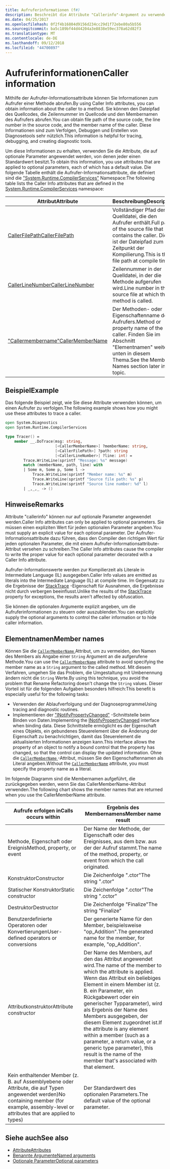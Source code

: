```yaml
---
title: Aufruferinformationen (f#)
description: Beschreibt die Attribute "Callerinfo"-Argument zu verwenden, um von einer Methode memberaufruferinformationen zu erhalten.
ms.date: 04/25/2017
ms.openlocfilehash: 0f2f4b16804d9156d234cc29d1f72ebe80a5b556
ms.sourcegitcommit: ba5c189bf44d44204a3e8838e59ec378a62d82f3
ms.translationtype: MT
ms.contentlocale: de-DE
ms.lasthandoff: 09/12/2018
ms.locfileid: "44700897"
---
```

# <a name="caller-information"></a><span data-ttu-id="0a733-103">Aufruferinformationen</span><span class="sxs-lookup"><span data-stu-id="0a733-103">Caller information</span></span>

<span data-ttu-id="0a733-104">Mithilfe der Aufrufer-Informationsattribute können Sie Informationen zum Aufrufer einer Methode abrufen.</span><span class="sxs-lookup"><span data-stu-id="0a733-104">By using Caller Info attributes, you can obtain information about the caller to a method.</span></span> <span data-ttu-id="0a733-105">Sie können den Dateipfad des Quellcodes, die Zeilennummer im Quellcode und den Membernamen des Aufrufers abrufen.</span><span class="sxs-lookup"><span data-stu-id="0a733-105">You can obtain file path of the source code, the line number in the source code, and the member name of the caller.</span></span> <span data-ttu-id="0a733-106">Diese Informationen sind zum Verfolgen, Debuggen und Erstellen von Diagnosetools sehr nützlich.</span><span class="sxs-lookup"><span data-stu-id="0a733-106">This information is helpful for tracing, debugging, and creating diagnostic tools.</span></span>

<span data-ttu-id="0a733-107">Um diese Informationen zu erhalten, verwenden Sie die Attribute, die auf optionale Parameter angewendet werden, von denen jeder einen Standardwert besitzt.</span><span class="sxs-lookup"><span data-stu-id="0a733-107">To obtain this information, you use attributes that are applied to optional parameters, each of which has a default value.</span></span> <span data-ttu-id="0a733-108">Die folgende Tabelle enthält die Aufrufer-Informationsattribute, die definiert sind die ["System.Runtime.CompilerServices"](/dotnet/api/system.runtime.compilerservices) Namespace:</span><span class="sxs-lookup"><span data-stu-id="0a733-108">The following table lists the Caller Info attributes that are defined in the [System.Runtime.CompilerServices](/dotnet/api/system.runtime.compilerservices) namespace:</span></span>

|<span data-ttu-id="0a733-109">Attribut</span><span class="sxs-lookup"><span data-stu-id="0a733-109">Attribute</span></span>|<span data-ttu-id="0a733-110">Beschreibung</span><span class="sxs-lookup"><span data-stu-id="0a733-110">Description</span></span>|<span data-ttu-id="0a733-111">Typ</span><span class="sxs-lookup"><span data-stu-id="0a733-111">Type</span></span>|
|---------|-----------|----|
|[<span data-ttu-id="0a733-112">CallerFilePath</span><span class="sxs-lookup"><span data-stu-id="0a733-112">CallerFilePath</span></span>](/dotnet/api/system.runtime.compilerservices.callerfilepathattribute)|<span data-ttu-id="0a733-113">Vollständiger Pfad der Quelldatei, die den Aufrufer enthält.</span><span class="sxs-lookup"><span data-stu-id="0a733-113">Full path of the source file that contains the caller.</span></span> <span data-ttu-id="0a733-114">Dies ist der Dateipfad zum Zeitpunkt der Kompilierung.</span><span class="sxs-lookup"><span data-stu-id="0a733-114">This is the file path at compile time.</span></span>|`String`
|[<span data-ttu-id="0a733-115">CallerLineNumber</span><span class="sxs-lookup"><span data-stu-id="0a733-115">CallerLineNumber</span></span>](/dotnet/api/system.runtime.compilerservices.callerlinenumberattribute)|<span data-ttu-id="0a733-116">Zeilennummer in der Quelldatei, in der die Methode aufgerufen wird.</span><span class="sxs-lookup"><span data-stu-id="0a733-116">Line number in the source file at which the method is called.</span></span>|`Integer`|
|[<span data-ttu-id="0a733-117">"Callermembername"</span><span class="sxs-lookup"><span data-stu-id="0a733-117">CallerMemberName</span></span>](/dotnet/api/system.runtime.compilerservices.callermembernameattribute)|<span data-ttu-id="0a733-118">Der Methoden- oder Eigenschaftenname des Aufrufers.</span><span class="sxs-lookup"><span data-stu-id="0a733-118">Method or property name of the caller.</span></span> <span data-ttu-id="0a733-119">Finden Sie im Abschnitt "Elementnamen" weiter unten in diesem Thema.</span><span class="sxs-lookup"><span data-stu-id="0a733-119">See the Member Names section later in this topic.</span></span>|`String`|

## <a name="example"></a><span data-ttu-id="0a733-120">Beispiel</span><span class="sxs-lookup"><span data-stu-id="0a733-120">Example</span></span>

<span data-ttu-id="0a733-121">Das folgende Beispiel zeigt, wie Sie diese Attribute verwenden können, um einen Aufrufer zu verfolgen.</span><span class="sxs-lookup"><span data-stu-id="0a733-121">The following example shows how you might use these attributes to trace a caller.</span></span>

```fsharp
open System.Diagnostics
open System.Runtime.CompilerServices

type Tracer() =
    member __.DoTrace(msg: string,
                      [<CallerMemberName>] ?memberName: string,
                      [<CallerFilePath>] ?path: string
                      [<CallerLineNumber>] ?line: int) =
        Trace.WriteLine(sprintf "Message: %s" message)
        match (memberName, path, line) with
        | Some m, Some p, Some l ->
            Trace.WriteLine(sprintf "Member name: %s" m)
            Trace.WriteLine(sprintf "Source file path: %s" p)
            Trace.WriteLine(sprintf "Source line number: %d" l)
        | _,_,_ -> ()
```

## <a name="remarks"></a><span data-ttu-id="0a733-122">Hinweise</span><span class="sxs-lookup"><span data-stu-id="0a733-122">Remarks</span></span>

<span data-ttu-id="0a733-123">Attribute "callerinfo" können nur auf optionale Parameter angewendet werden.</span><span class="sxs-lookup"><span data-stu-id="0a733-123">Caller Info attributes can only be applied to optional parameters.</span></span> <span data-ttu-id="0a733-124">Sie müssen einen expliziten Wert für jeden optionalen Parameter angeben.</span><span class="sxs-lookup"><span data-stu-id="0a733-124">You must supply an explicit value for each optional parameter.</span></span> <span data-ttu-id="0a733-125">Der Aufrufer-Informationsattribute dazu führen, dass den Compiler den richtigen Wert für jeden optionalen Parameter, die mit einem Aufrufer-Informationsattribute-Attribut versehen zu schreiben.</span><span class="sxs-lookup"><span data-stu-id="0a733-125">The Caller Info attributes cause the compiler to write the proper value for each optional parameter decorated with a Caller Info attribute.</span></span>

<span data-ttu-id="0a733-126">Aufrufer-Informationswerte werden zur Kompilierzeit als Literale in Intermediate Language (IL) ausgegeben.</span><span class="sxs-lookup"><span data-stu-id="0a733-126">Caller Info values are emitted as literals into the Intermediate Language (IL) at compile time.</span></span> <span data-ttu-id="0a733-127">Im Gegensatz zu die Ergebnisse der [StackTrace](/dotnet/api/system.diagnostics.stacktrace) -Eigenschaft für Ausnahmen, die Ergebnisse nicht durch verbergen beeinflusst.</span><span class="sxs-lookup"><span data-stu-id="0a733-127">Unlike the results of the [StackTrace](/dotnet/api/system.diagnostics.stacktrace) property for exceptions, the results aren't affected by obfuscation.</span></span>

<span data-ttu-id="0a733-128">Sie können die optionalen Argumente explizit angeben, um die Aufruferinformationen zu steuern oder auszublenden.</span><span class="sxs-lookup"><span data-stu-id="0a733-128">You can explicitly supply the optional arguments to control the caller information or to hide caller information.</span></span>

## <a name="member-names"></a><span data-ttu-id="0a733-129">Elementnamen</span><span class="sxs-lookup"><span data-stu-id="0a733-129">Member names</span></span>

<span data-ttu-id="0a733-130">Können Sie die [ `CallerMemberName` ](/dotnet/api/system.runtime.compilerservices.callermembernameattribute) Attribut, um zu vermeiden, den Namen des Members als Angabe einer `String` Argument an die aufgerufene Methode.</span><span class="sxs-lookup"><span data-stu-id="0a733-130">You can use the [`CallerMemberName`](/dotnet/api/system.runtime.compilerservices.callermembernameattribute) attribute to avoid specifying the member name as a `String` argument to the called method.</span></span> <span data-ttu-id="0a733-131">Mit diesem Verfahren, umgehen Sie das Problem, die Umgestaltung mit Umbenennung ändern nicht die `String` Werte.</span><span class="sxs-lookup"><span data-stu-id="0a733-131">By using this technique, you avoid the problem that Rename Refactoring doesn't change the `String` values.</span></span> <span data-ttu-id="0a733-132">Dieser Vorteil ist für die folgenden Aufgaben besonders hilfreich:</span><span class="sxs-lookup"><span data-stu-id="0a733-132">This benefit is especially useful for the following tasks:</span></span>

* <span data-ttu-id="0a733-133">Verwenden der Ablaufverfolgung und der Diagnoseprogramme</span><span class="sxs-lookup"><span data-stu-id="0a733-133">Using tracing and diagnostic routines.</span></span>
* <span data-ttu-id="0a733-134">Implementieren der ["INotifyPropertyChanged"](/dotnet/api/system.componentmodel.inotifypropertychanged) -Schnittstelle beim Binden von Daten.</span><span class="sxs-lookup"><span data-stu-id="0a733-134">Implementing the [INotifyPropertyChanged](/dotnet/api/system.componentmodel.inotifypropertychanged) interface when binding data.</span></span> <span data-ttu-id="0a733-135">Diese Schnittstelle ermöglicht es der Eigenschaft eines Objekts, ein gebundenes Steuerelement über die Änderung der Eigenschaft zu benachrichtigen, damit das Steuerelement die aktualisierten Informationen anzeigen kann.</span><span class="sxs-lookup"><span data-stu-id="0a733-135">This interface allows the property of an object to notify a bound control that the property has changed, so that the control can display the updated information.</span></span> <span data-ttu-id="0a733-136">Ohne die [ `CallerMemberName` ](/dotnet/api/system.runtime.compilerservices.callermembernameattribute) -Attribut, müssen Sie den Eigenschaftennamen als Literal angeben.</span><span class="sxs-lookup"><span data-stu-id="0a733-136">Without the [`CallerMemberName`](/dotnet/api/system.runtime.compilerservices.callermembernameattribute) attribute, you must specify the property name as a literal.</span></span>

<span data-ttu-id="0a733-137">Im folgende Diagramm sind die Membernamen aufgeführt, die zurückgegeben werden, wenn Sie das CallerMemberName-Attribut verwenden.</span><span class="sxs-lookup"><span data-stu-id="0a733-137">The following chart shows the member names that are returned when you use the CallerMemberName attribute.</span></span>

|<span data-ttu-id="0a733-138">Aufrufe erfolgen in</span><span class="sxs-lookup"><span data-stu-id="0a733-138">Calls occurs within</span></span>|<span data-ttu-id="0a733-139">Ergebnis des Membernamens</span><span class="sxs-lookup"><span data-stu-id="0a733-139">Member name result</span></span>|
|-------------------|------------------|
|<span data-ttu-id="0a733-140">Methode, Eigenschaft oder Ereignis</span><span class="sxs-lookup"><span data-stu-id="0a733-140">Method, property, or event</span></span>|<span data-ttu-id="0a733-141">Der Name der Methode, der Eigenschaft oder des Ereignisses, aus dem bzw. aus der der Aufruf stammt.</span><span class="sxs-lookup"><span data-stu-id="0a733-141">The name of the method, property, or event from which the call originated.</span></span>|
|<span data-ttu-id="0a733-142">Konstruktor</span><span class="sxs-lookup"><span data-stu-id="0a733-142">Constructor</span></span>|<span data-ttu-id="0a733-143">Die Zeichenfolge ".ctor"</span><span class="sxs-lookup"><span data-stu-id="0a733-143">The string ".ctor"</span></span>|
|<span data-ttu-id="0a733-144">Statischer Konstruktor</span><span class="sxs-lookup"><span data-stu-id="0a733-144">Static constructor</span></span>|<span data-ttu-id="0a733-145">Die Zeichenfolge ".cctor"</span><span class="sxs-lookup"><span data-stu-id="0a733-145">The string ".cctor"</span></span>|
|<span data-ttu-id="0a733-146">Destruktor</span><span class="sxs-lookup"><span data-stu-id="0a733-146">Destructor</span></span>|<span data-ttu-id="0a733-147">Die Zeichenfolge "Finalize"</span><span class="sxs-lookup"><span data-stu-id="0a733-147">The string "Finalize"</span></span>|
|<span data-ttu-id="0a733-148">Benutzerdefinierte Operatoren oder Konvertierungen</span><span class="sxs-lookup"><span data-stu-id="0a733-148">User-defined operators or conversions</span></span>|<span data-ttu-id="0a733-149">Der generierte Name für den Member, beispielsweise "op_Addition".</span><span class="sxs-lookup"><span data-stu-id="0a733-149">The generated name for the member, for example, "op_Addition".</span></span>|
|<span data-ttu-id="0a733-150">Attributkonstruktor</span><span class="sxs-lookup"><span data-stu-id="0a733-150">Attribute constructor</span></span>|<span data-ttu-id="0a733-151">Der Name des Members, auf den das Attribut angewendet wird.</span><span class="sxs-lookup"><span data-stu-id="0a733-151">The name of the member to which the attribute is applied.</span></span> <span data-ttu-id="0a733-152">Wenn das Attribut ein beliebiges Element in einem Member ist (z. B. ein Parameter, ein Rückgabewert oder ein generischer Typparameter), wird als Ergebnis der Name des Members ausgegeben, der diesem Element zugeordnet ist.</span><span class="sxs-lookup"><span data-stu-id="0a733-152">If the attribute is any element within a member (such as a parameter, a return value, or a generic type parameter), this result is the name of the member that's associated with that element.</span></span>|
|<span data-ttu-id="0a733-153">Kein enthaltender Member (z. B. auf Assemblyebene oder Attribute, die auf Typen angewendet werden)</span><span class="sxs-lookup"><span data-stu-id="0a733-153">No containing member (for example, assembly-level or attributes that are applied to types)</span></span>|<span data-ttu-id="0a733-154">Der Standardwert des optionalen Parameters.</span><span class="sxs-lookup"><span data-stu-id="0a733-154">The default value of the optional parameter.</span></span>|

## <a name="see-also"></a><span data-ttu-id="0a733-155">Siehe auch</span><span class="sxs-lookup"><span data-stu-id="0a733-155">See also</span></span>

- [<span data-ttu-id="0a733-156">Attribute</span><span class="sxs-lookup"><span data-stu-id="0a733-156">Attributes</span></span>](attributes.md)  
- [<span data-ttu-id="0a733-157">Benannte Argumente</span><span class="sxs-lookup"><span data-stu-id="0a733-157">Named arguments</span></span>](parameters-and-arguments.md#named-arguments)  
- [<span data-ttu-id="0a733-158">Optionale Parameter</span><span class="sxs-lookup"><span data-stu-id="0a733-158">Optional parameters</span></span>](parameters-and-arguments.md#optional-parameters)  
